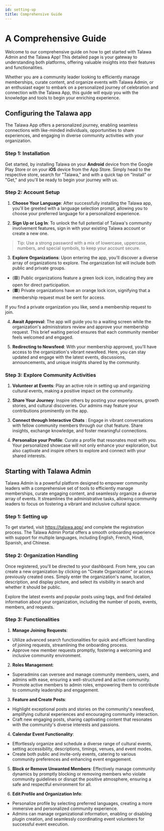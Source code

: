 ```yaml
---
id: setting-up
title: Comprehensive Guide
--- 
```

# A Comprehensive Guide
Welcome to our comprehensive guide on how to get started with Talawa Admin and the Talawa App! This detailed page is your gateway to understanding both platforms, offering valuable insights into their features and functionalities.

Whether you are a community leader looking to efficiently manage memberships, curate content, and organize events with Talawa Admin, or an enthusiast eager to embark on a personalized journey of celebration and connection with the Talawa App, this guide will equip you with the knowledge and tools to begin your enriching experience.

## Configuring the Talawa app
The Talawa App offers a personalized journey, enabling seamless connections with like-minded individuals, opportunities to share experiences, and engaging in diverse community activities with your organization.


### Step 1: Installation
Get started, by installing Talawa on your **Android** device from the Google Play Store or on your **iOS** device from the App Store. Simply head to the respective store, search for "Talawa," and with a quick tap on "Install" or "Get," and you'll be ready to begin your journey with us.


### Step 2: Account Setup
1. **Choose Your Language**: After successfully installing the Talawa app, you'll be greeted with a language selection prompt, allowing you to choose your preferred language for a personalized experience.

2. **Sign Up or Log In**: To unlock the full potential of Talawa's community involvement features, sign in with your existing Talawa account or create a new one. 

> Tip: Use a strong password with a mix of lowercase, uppercase, numbers, and special symbols, to keep your account secure.

3. **Explore Organizations**: Upon entering the app, you'll discover a diverse array of organizations to explore. The organization list will include both public and private groups.

 - (🟩) Public organizations feature a green lock icon, indicating they are open for direct participation. 
 - (🟧) Private organizations have an orange lock icon, signifying that a membership request must be sent for access.

If you find a private organization you like, send a membership request to join.

4. **Await Approval**: The app will guide you to a waiting screen while the organization's administrators review and approve your membership request. This brief waiting period ensures that each community member feels welcomed and engaged.

5. **Redirecting to Newsfeed**: With your membership approved, you'll have access to the organization's vibrant newsfeed. Here, you can stay updated and engage with the latest events, discussions, announcements, and unique insights shared by the community. 



### Step 3: Explore Community Activities
1. **Volunteer at Events**: Play an active role in setting up and organizing cultural events, making a positive impact on the community.

2. **Share Your Journey**: Inspire others by posting your experiences, growth stories, and cultural discoveries. Our admins may feature your contributions prominently on the app.

3. **Connect through Interactive Chats** : Engage in vibrant conversations with fellow community members through our chat feature. Share insights, exchange knowledge, and foster meaningful connections.

4. **Personalize your Profile**: Curate a profile that resonates most with you. Your personalized showcase will not only enhance your exploration, but also captivate and inspire others to explore and connect with your shared interests.

## Starting with Talawa Admin
Talawa Admin is a powerful platform designed to empower community leaders with a comprehensive set of tools to efficiently manage memberships, curate engaging content, and seamlessly organize a diverse array of events. It streamlines the administrative tasks, allowing community leaders to focus on fostering a vibrant and inclusive cultural space.

### Step 1: Setting up
To get started, visit https://talawa.app/ and complete the registration process. The Talawa Admin Portal offers a smooth onboarding experience with support for multiple languages, including English, French, Hindi, Spanish, and Chinese.

### Step 2: Organization Handling
Once registered, you'll be directed to your dashboard. From here, you can create a new organization by clicking on "Create Organization" or access previously created ones. Simply enter the organization's name, location, description, and display picture, and select its visibility in search and whether it should be public.

Explore the latest events and popular posts using tags, and find detailed information about your organization, including the number of posts, events, members, and requests.



### Step 3: Functionalities
1. **Manage Joining Requests**:
- Utilize advanced search functionalities for quick and efficient handling of joining requests, streamlining the onboarding process.
- Approve new member requests promptly, fostering a welcoming and inclusive community environment.

2. **Roles Management**:
- Superadmins can oversee and manage community members, users, and admins with ease, ensuring a well-structured and active community.
- Promote active members to admin roles, empowering them to contribute to community leadership and engagement.

3. **Feature and Create Posts**:
- Highlight exceptional posts and stories on the community's newsfeed, amplifying cultural experiences and encouraging community interaction.
- Craft new engaging posts, sharing captivating content that resonates with the community's diverse interests and passions.

4. **Calendar Event Functionality**:
- Effortlessly organize and schedule a diverse range of cultural events, setting accessibility, descriptions, timings, venues, and event modes.
- Create both public and invite-only events, catering to various community preferences and enhancing event engagement.

5. **Block or Remove Unwanted Members**:
Effectively manage community dynamics by promptly blocking or removing members who violate community guidelines or disrupt the positive atmosphere, ensuring a safe and respectful environment for all.

6. **Edit Profile and Organization Info**:
- Personalize profile by selecting preferred languages, creating a more immersive and personalized community experience.
- Admins can manage organizational information, enabling or disabling plugin creation, and seamlessly coordinating event volunteers for successful event execution.

